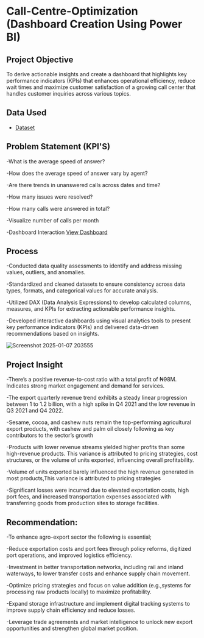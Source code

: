 # Call-Centre-Optimization (Dashboard Creation Using Power BI)
## Project Objective
To derive actionable insights and create a dashboard that highlights key performance indicators (KPIs) that enhances operational efficiency, reduce wait times and maximize customer satisfaction of a growing call center that handles customer inquiries across various topics.

## Data Used
- <a href="https://github.com/Emelyke/Call-Centre-Dashboard/blob/main/01%20Call-Center-Dataset.xlsx">Dataset</a>

## Problem Statement (KPI'S)
-What is the average speed of answer?

-How does the average speed of answer vary by agent?

-Are there trends in unanswered calls across dates and time?

-How many issues were resolved?

-How many calls were answered in total?

-Visualize number of calls per month

-Dashboard Interaction  <a href="https://github.com/Emelyke/Call-Centre-Dashboard/blob/main/Screenshot%202025-01-07%20203555.png">View Dashboard</a>

## Process
-Conducted data quality assessments to identify and address missing values, outliers, and anomalies.

-Standardized and cleaned datasets to ensure consistency across data types, formats, and categorical values for accurate analysis.

-Utilized DAX (Data Analysis Expressions) to develop calculated columns, measures, and KPIs for extracting actionable performance insights.

-Developed interactive dashboards using visual analytics tools to present key performance indicators (KPIs) and delivered data-driven recommendations based on insights.


![Screenshot 2025-01-07 203555](https://github.com/user-attachments/assets/a8606fe5-5c33-4d9d-99e7-61bf3de7cd22)

## Project Insight

-There’s a positive revenue-to-cost ratio with a total profit of ₦98M. Indicates strong market engagement and demand for services.

-The export quarterly revenue trend exhibits a steady linear progression between 1 to 1.2 billion, with a high spike in Q4 2021 and the low revenue in Q3 2021 and Q4 2022.

-Sesame, cocoa, and cashew nuts remain the top-performing agricultural export products, with cashew and palm oil closely following as key contributors to the sector’s growth

-Products with lower revenue streams yielded higher profits than some high-revenue products. This variance is attributed to pricing strategies, cost structures, or the volume of units exported, influencing overall profitability.

-Volume of units exported barely influenced the high revenue generated in most products,This variance is attributed to pricing strategies

-Significant losses were incurred due to elevated exportation costs, high port fees, and increased transportation expenses associated with transferring goods from production sites to storage facilities.


## Recommendation:

-To enhance agro-export sector the following is essential;

-Reduce exportation costs and port fees through policy reforms, digitized port operations, and improved logistics efficiency.

-Investment in better transportation networks, including rail and inland waterways, to lower transfer costs and enhance supply chain movement.

-Optimize pricing strategies and focus on value addition (e.g.,systems for processing raw products locally) to maximize profitability.

-Expand storage infrastructure and implement digital tracking systems to improve supply chain efficiency and reduce losses.

-Leverage trade agreements and market intelligence to unlock new export opportunities and strengthen global market position.






